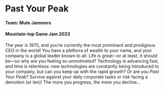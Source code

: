 # Past Your Peak
#### Team: Mute Jammers
#### Mountain-top Game Jam 2023

The year is 1970, and you’re currently the most prominent and prodigious CEO in the world! You have a plethora of wealth to your name, and your company is a global leader known to all. Life is great—or at least, it should be—so why are you feeling so *unmotivated*? Technology is advancing fast, and time is relentless: new technologies are constantly being introduced to your company, but can you keep up with the rapid growth? Or are you *Past Your Peak*? Survive against your daily corporate tasks or risk facing a demotion (or ten)! The more you progress, the more you decline…
